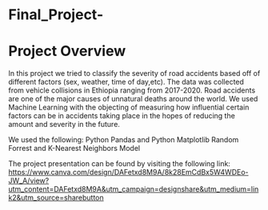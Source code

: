 # Final_Project-

# Project Overview
In this project we tried to classify the severity of road accidents based off of different factors (sex, weather, time of day,etc). The data was collected from vehicle collisions in Ethiopia ranging from 2017-2020.
Road accidents are one of the major causes of unnatural deaths around the world. We used Machine Learning with the objecting of measuring how influential certain factors can be in accidents taking place in the hopes of reducing the amount and severity in the future.

We used the following:
Python Pandas and Python Matplotlib
Random Forrest and K-Nearest Neighbors Model

The project presentation can be found by visiting the following link: https://www.canva.com/design/DAFetxd8M9A/8k28EmCdBx5W4WDEo-JW_A/view?utm_content=DAFetxd8M9A&utm_campaign=designshare&utm_medium=link2&utm_source=sharebutton
